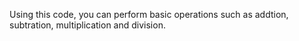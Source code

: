 Using this code, you can perform basic operations such as addtion, subtration, multiplication and division.
